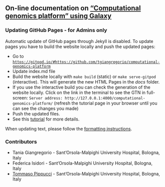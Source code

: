 ## On-line documentation on [“Computational genomics platform” using Galaxy](https://tgiangregorio.github.io/computational-genomics-platform)

### Updating GitHub Pages - for Admins only
Automatic update of GitHub pages through Jekyll is disabled. To update pages you have to build the website locally and push the updated pages:

 * Go to [`https://gitpod.io/#https://github.com/tgiangregorio/computational-genomics-platform`](https://gitpod.io/#https://github.com/tgiangregorio/computational-genomics-platform)
 * Update index.md file 
 * Build the website locally with `make build` (static) or `make serve-gitpod` (interactive). This will generate the new HTML Pages in the *docs* folder. 
 * If you use the interactive build you can check the generation of the website locally. Click on the link in the terminal to see the GTN in full-screen: `Server address: http://127.0.0.1:4000/computational-genomics-platform/` (refresh the tutorial page in your browser until you can see the changes you made)
 * Push the updated files. 
 * See this [tutorial](https://training.galaxyproject.org/training-material/topics/contributing/tutorials/gitpod/tutorial.html) for more details.

When updating text, please follow the [formatting instructions](https://tgiangregorio.github.io/computational-genomics-platform/syntax.html).

### Contributors
 * Tania Giangregorio - Sant’Orsola-Malpighi University Hospital, Bologna, Italy
 * Federica Isidori - Sant’Orsola-Malpighi University Hospital, Bologna, Italy
 * [Tommaso Pippucci](http://oldwww.aosp.bo.it/content/curriculum?E=154659) - Sant’Orsola-Malpighi University Hospital, Bologna, Italy
